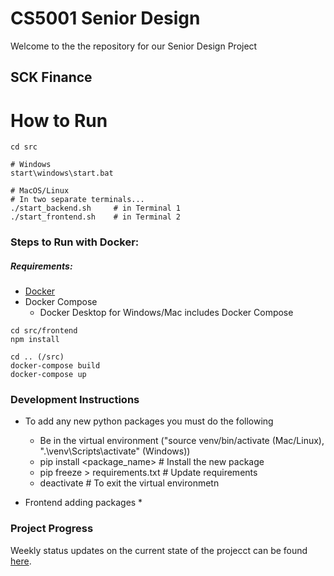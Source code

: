 # CS5001 Senior Design

Welcome to the the repository for our Senior Design Project

## SCK Finance

# How to Run
```
cd src

# Windows
start\windows\start.bat

# MacOS/Linux
# In two separate terminals...
./start_backend.sh     # in Terminal 1
./start_frontend.sh    # in Terminal 2
```

### Steps to Run with Docker:
##### Requirements:
* [Docker](https://www.docker.com/get-started)
* Docker Compose
  * Docker Desktop for Windows/Mac includes Docker Compose
```
cd src/frontend
npm install

cd .. (/src)
docker-compose build
docker-compose up
```


### Development Instructions
* To add any new python packages you must do the following
  * Be in the virtual environment ("source venv/bin/activate (Mac/Linux), ".\venv\Scripts\activate" (Windows))
  * pip install <package_name>     # Install the new package
  * pip freeze > requirements.txt  # Update requirements
  * deactivate                     # To exit the virtual environmetn

* Frontend adding packages
  * 


### Project Progress
Weekly status updates on the current state of the projecct can be found [here](Assignments/ProjectStatus.md).